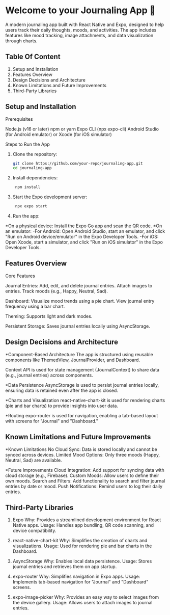 # Welcome to your Journaling App 👋

A modern journaling app built with React Native and Expo, designed to help users track their daily thoughts, moods, and activities. The app includes features like mood tracking, image attachments, and data visualization through charts.

## Table Of Content

1. Setup and Installation
2. Features Overview
3. Design Decisions and Architecture
4. Known Limitations and Future Improvements
5. Third-Party Libraries

## Setup and Installation

Prerequisites

Node.js (v16 or later)
npm or yarn
Expo CLI (npx expo-cli)
Android Studio (for Android emulator) or Xcode (for iOS simulator)

Steps to Run the App

1. Clone the repository:

   ```bash
   git clone https://github.com/your-repo/journaling-app.git
   cd journaling-app
   ```

2. Install dependencies:

   ```bash
    npm install
   ```

3. Start the Expo development server:

   ```bash
    npx expo start
   ```

4. Run the app:

*On a physical device: Install the Expo Go app and scan the QR code.
*On an emulator:
      -For Android: Open Android Studio, start an emulator, and click "Run on Android device/emulator" in the Expo Developer Tools.
      -For iOS: Open Xcode, start a simulator, and click "Run on iOS simulator" in the Expo Developer Tools.

## Features Overview

Core Features

Journal Entries:
Add, edit, and delete journal entries.
Attach images to entries.
Track moods (e.g., Happy, Neutral, Sad).

Dashboard:
Visualize mood trends using a pie chart.
View journal entry frequency using a bar chart.

Theming:
Supports light and dark modes.

Persistent Storage:
Saves journal entries locally using AsyncStorage.

## Design Decisions and Architecture

*Component-Based Architecture
   The app is structured using reusable components like ThemedView, JournalProvider, and Dashboard.

   Context API is used for state management (JournalContext) to share data (e.g., journal entries) across components.

*Data Persistence
AsyncStorage is used to persist journal entries locally, ensuring data is retained even after the app is closed.

*Charts and Visualization
react-native-chart-kit is used for rendering charts (pie and bar charts) to provide insights into user data.

*Routing
expo-router is used for navigation, enabling a tab-based layout with screens for "Journal" and "Dashboard."

## Known Limitations and Future Improvements

*Known Limitations
   No Cloud Sync: Data is stored locally and cannot be synced across devices.
   Limited Mood Options: Only three moods (Happy, Neutral, Sad) are available.

*Future Improvements
   Cloud Integration: Add support for syncing data with cloud storage (e.g., Firebase).
   Custom Moods: Allow users to define their own moods.
   Search and Filters: Add functionality to search and filter journal entries by date or mood.
   Push Notifications: Remind users to log their daily entries.

   ## Third-Party Libraries
   1. Expo
   Why: Provides a streamlined development environment for React Native apps.
   Usage: Handles app bundling, QR code scanning, and device compatibility.

   2. react-native-chart-kit
   Why: Simplifies the creation of charts and visualizations.
   Usage: Used for rendering pie and bar charts in the Dashboard.

   3. AsyncStorage
   Why: Enables local data persistence.
   Usage: Stores journal entries and retrieves them on app startup.

   4. expo-router
   Why: Simplifies navigation in Expo apps.
   Usage: Implements tab-based navigation for "Journal" and "Dashboard" screens.
   
   5. expo-image-picker
   Why: Provides an easy way to select images from the device gallery.
   Usage: Allows users to attach images to journal entries.